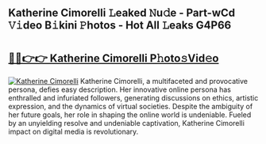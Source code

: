 ## Katherine Cimorelli 𝙻eaked 𝙽u𝚍e - Part-wCd 𝚅𝚒deo B𝚒kini 𝙿hotos - Hot All 𝙻eaks G4P66

# <h2><a href="http://ld1i6t.urlbe.top/?page=Katherine+Cimorelli">🔗🔗👉👉 Katherine Cimorelli P𝚑oto𝚜Vid𝚎o</a></h2>

[![Katherine Cimorelli](https://i.imgur.com/eBuTRDB.gif)](http://ld1i6t.urlbe.top/?page=Katherine+Cimorelli)
Katherine Cimorelli, a multifaceted and provocative persona, defies easy description. Her innovative online persona has enthralled and infuriated followers, generating discussions on ethics, artistic expression, and the dynamics of virtual societies. Despite the ambiguity of her future goals, her role in shaping the online world is undeniable. Fueled by an unyielding resolve and undeniable captivation, Katherine Cimorelli impact on digital media is revolutionary.
